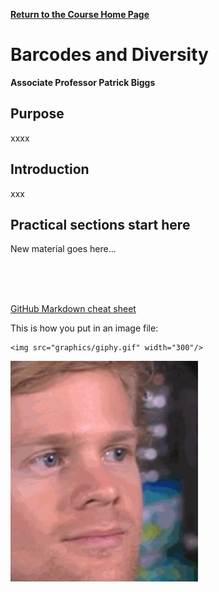 **[Return to the Course Home Page](../index.html)**

# Barcodes and Diversity
**Associate Professor Patrick Biggs**

## Purpose

xxxx


## Introduction

xxx


## Practical sections start here

New material goes here...


<br><br><br>

[GitHub Markdown cheat sheet](https://github.com/adam-p/markdown-here/wiki/Markdown-Cheatsheet)


This is how you put in an image file:
```
<img src="graphics/giphy.gif" width="300"/>
```
<img src="graphics/giphy.gif" width="300"/>


